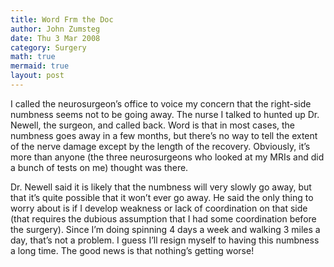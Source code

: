 ```yaml
---
title: Word Frm the Doc
author: John Zumsteg
date: Thu 3 Mar 2008
category: Surgery
math: true
mermaid: true
layout: post
---
```

I called the neurosurgeon’s office to voice my concern that the right-side numbness seems not to be going away. The nurse I talked to hunted up Dr. Newell, the surgeon, and called back. Word is that in most cases, the numbness goes away in a few months, but there’s no way to tell the extent of the nerve damage except by the length of the recovery. Obviously, it’s more than anyone (the three neurosurgeons who looked at my MRIs and did a bunch of tests on me) thought was there.

Dr. Newell said it is likely that the numbness will very slowly go away, but that it’s quite possible that it won’t ever go away. He said the only thing to worry about is if I develop weakness or lack of coordination on that side (that requires the dubious assumption that I had some coordination before the surgery). Since I’m doing spinning 4 days a week and walking 3 miles a day, that’s not a problem. I guess I’ll resign myself to having this numbness a long time. The good news is that nothing’s getting worse!